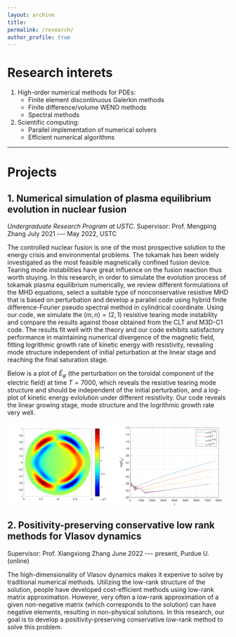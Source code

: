 ```yaml
---
layout: archive
title: 
permalink: /research/
author_profile: true
---
```


# Research interets

1. High-order numerical methods for PDEs:
   - Finite element discontinuous Galerkin methods 
   - Finite difference/volume WENO methods
   - Spectral methods
2. Scientific computing:
   - Parallel implementation of numerical solvers
   - Efficient numerical algorithms

---


# Projects

## 1. Numerical simulation of plasma equilibrium evolution in nuclear fusion

*Undergraduate Research Program at USTC*.
Supervisor: Prof. Mengping Zhang
July 2021 --- May 2022, USTC

The controlled nuclear fusion is one of the most prospective solution to the energy crisis and environmental problems. The tokamak has been widely investigated as the most feasible magnetically confined fusion device. Tearing mode instabilities have great influence on the fusion reaction thus worth stuying. In this research, in order to simulate the evolution process of tokamak plasma equilibrium numerically, we review different formulations of the MHD equations, select a suitable type of nonconservative resistive MHD that is based on perturbation and develop a parallel code using hybrid finite difference-Fourier pseudo spectral method in cylindrical coordinate. Using our code, we simulate the $(m,n)=(2,1)$ resistive tearing mode instability and compare the results against those obtained from the CLT and M3D-C1 code. The results fit well with the theory and our code exhibits satisfactory performance in maintaining numerical divergence of the magnetic field, fitting logrithmic growth rate of kinetic energy with resistivity, revealing mode structure independent of initial peturbation at the linear stage and reaching the final saturation stage.

Below is a plot of $\widetilde{E}_{\varphi}$ (the perturbation on the toroidal component of the electric field) at time $T=7000$, which reveals the resistive tearing mode structure and should be independent of the initial perturbation, and a log-plot of kinetic energy evlolution under different resistivity. Our code reveals the linear growing stage, mode structure and the logrithmic growth rate very well.

<img src="cpt_14.png" width="50%"> <img src="4energy.png" width="46%">



## 2. Positivity-preserving conservative low rank methods for Vlasov dynamics

Supervisor: Prof. Xiangxiong Zhang
June 2022 --- present, Purdue U. (online)

The high-dimensionality of Vlasov dynamics makes it expenive to solve by traditional numerical methods. Utilizing the low-rank structure of the solution, people have developed cost-efficient methods using low-rank matrix approximation. However, very often a low-rank approximation of a given non-negative matrix (which corresponds to the solution) can have negative elements, resulting in non-physical solutions. In this research, our goal is to develop a positivity-preserving conservative low-rank method to solve this problem.